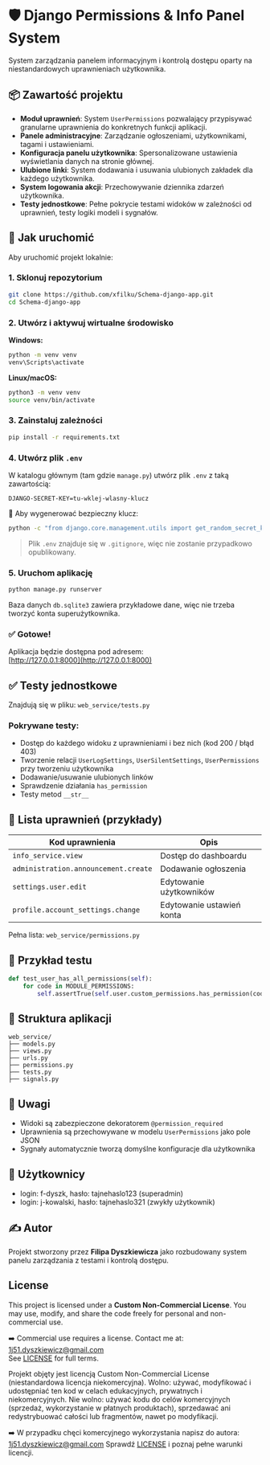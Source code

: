 # 🛡️ Django Permissions & Info Panel System

System zarządzania panelem informacyjnym i kontrolą dostępu oparty na niestandardowych uprawnieniach użytkownika.

## 📦 Zawartość projektu

- **Moduł uprawnień**: System `UserPermissions` pozwalający przypisywać granularne uprawnienia do konkretnych funkcji aplikacji.
- **Panele administracyjne**: Zarządzanie ogłoszeniami, użytkownikami, tagami i ustawieniami.
- **Konfiguracja panelu użytkownika**: Spersonalizowane ustawienia wyświetlania danych na stronie głównej.
- **Ulubione linki**: System dodawania i usuwania ulubionych zakładek dla każdego użytkownika.
- **System logowania akcji**: Przechowywanie dziennika zdarzeń użytkownika.
- **Testy jednostkowe**: Pełne pokrycie testami widoków w zależności od uprawnień, testy logiki modeli i sygnałów.

## 🚀 Jak uruchomić

Aby uruchomić projekt lokalnie:

### 1. Sklonuj repozytorium

```bash
git clone https://github.com/xfilku/Schema-django-app.git
cd Schema-django-app
```

### 2. Utwórz i aktywuj wirtualne środowisko

**Windows:**

```bash
python -m venv venv
venv\Scripts\activate
```

**Linux/macOS:**

```bash
python3 -m venv venv
source venv/bin/activate
```

### 3. Zainstaluj zależności

```bash
pip install -r requirements.txt
```

### 4. Utwórz plik `.env`

W katalogu głównym (tam gdzie `manage.py`) utwórz plik `.env` z taką zawartością:

```
DJANGO-SECRET-KEY=tu-wklej-wlasny-klucz
```

🔑 Aby wygenerować bezpieczny klucz:

```bash
python -c "from django.core.management.utils import get_random_secret_key; print(get_random_secret_key())"
```

> Plik `.env` znajduje się w `.gitignore`, więc nie zostanie przypadkowo opublikowany.

### 5. Uruchom aplikację

```bash
python manage.py runserver
```

Baza danych `db.sqlite3` zawiera przykładowe dane, więc nie trzeba tworzyć konta superużytkownika.

### ✅ Gotowe!

Aplikacja będzie dostępna pod adresem:  
[http://127.0.0.1:8000](http://127.0.0.1:8000)

## ✅ Testy jednostkowe

Znajdują się w pliku: `web_service/tests.py`

### Pokrywane testy:

- Dostęp do każdego widoku z uprawnieniami i bez nich (kod 200 / błąd 403)
- Tworzenie relacji `UserLogSettings`, `UserSilentSettings`, `UserPermissions` przy tworzeniu użytkownika
- Dodawanie/usuwanie ulubionych linków
- Sprawdzenie działania `has_permission`
- Testy metod `__str__`

## 🔑 Lista uprawnień (przykłady)

| Kod uprawnienia                           | Opis                                       |
|-------------------------------------------|--------------------------------------------|
| `info_service.view`                       | Dostęp do dashboardu                       |
| `administration.announcement.create`      | Dodawanie ogłoszenia                       |
| `settings.user.edit`                      | Edytowanie użytkowników                    |
| `profile.account_settings.change`         | Edytowanie ustawień konta                 |

Pełna lista: `web_service/permissions.py`

## 🧪 Przykład testu

```python
def test_user_has_all_permissions(self):
    for code in MODULE_PERMISSIONS:
        self.assertTrue(self.user.custom_permissions.has_permission(code))
```

## 📁 Struktura aplikacji

```
web_service/
├── models.py
├── views.py
├── urls.py
├── permissions.py
├── tests.py
├── signals.py
```

## 📌 Uwagi

- Widoki są zabezpieczone dekoratorem `@permission_required`
- Uprawnienia są przechowywane w modelu `UserPermissions` jako pole JSON
- Sygnały automatycznie tworzą domyślne konfiguracje dla użytkownika

## 👤 Użytkownicy
- login: f-dyszk, hasło: tajnehaslo123 (superadmin)
- login: j-kowalski, hasło: tajnehaslo321 (zwykły użytkownik)

## ✍️ Autor

Projekt stworzony przez **Filipa Dyszkiewicza** jako rozbudowany system panelu zarządzania z testami i kontrolą dostępu.

## License

This project is licensed under a **Custom Non-Commercial License**.
You may use, modify, and share the code freely for personal and non-commercial use.

➡️ Commercial use requires a license. Contact me at: 1j51.dyszkiewicz@gmail.com  
See [LICENSE](LICENSE) for full terms.

Projekt objęty jest licencją Custom Non-Commercial License (niestandardowa licencja niekomercyjna).
Wolno: używać, modyfikować i udostępniać ten kod w celach edukacyjnych, prywatnych i niekomercyjnych.
Nie wolno: używać kodu do celów komercyjnych (sprzedaż, wykorzystanie w płatnych produktach), sprzedawać ani redystrybuować całości lub fragmentów, nawet po modyfikacji.

➡️ W przypadku chęci komercyjnego wykorzystania napisz do autora: 1j51.dyszkiewicz@gmail.com
Sprawdź [LICENSE](LICENSE) i poznaj pełne warunki licencji.